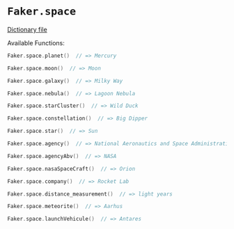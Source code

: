 # `Faker.space`

[Dictionary file](../src/main/resources/locales/en/space.yml)

Available Functions:  
```kotlin
Faker.space.planet()  // => Mercury

Faker.space.moon()  // => Moon

Faker.space.galaxy()  // => Milky Way

Faker.space.nebula()  // => Lagoon Nebula

Faker.space.starCluster()  // => Wild Duck

Faker.space.constellation()  // => Big Dipper

Faker.space.star()  // => Sun

Faker.space.agency()  // => National Aeronautics and Space Administration

Faker.space.agencyAbv()  // => NASA

Faker.space.nasaSpaceCraft()  // => Orion

Faker.space.company()  // => Rocket Lab

Faker.space.distance_measurement()  // => light years

Faker.space.meteorite()  // => Aarhus

Faker.space.launchVehicule()  // => Antares
```
